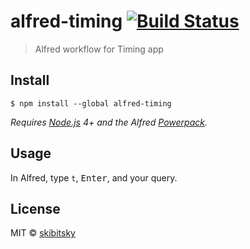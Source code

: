 # alfred-timing [![Build Status](https://travis-ci.org/skibitsky/alfred-timing.svg?branch=master)](https://travis-ci.org/skibitsky/alfred-timing)

> Alfred workflow for Timing app


## Install

```
$ npm install --global alfred-timing
```

*Requires [Node.js](https://nodejs.org) 4+ and the Alfred [Powerpack](https://www.alfredapp.com/powerpack/).*


## Usage

In Alfred, type `t`, <kbd>Enter</kbd>, and your query.


## License

MIT © [skibitsky](http://skibitsky.com)
